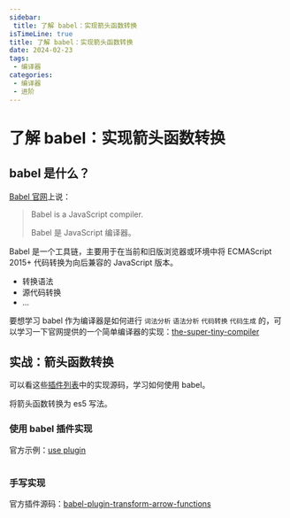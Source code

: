 ```yaml
---
sidebar:
 title: 了解 babel：实现箭头函数转换
isTimeLine: true
title: 了解 babel：实现箭头函数转换
date: 2024-02-23
tags:
 - 编译器
categories:
 - 编译器
 - 进阶
---
```


# 了解 babel：实现箭头函数转换

## babel 是什么？

[Babel 官网](https://babeljs.io/docs/)上说：

> Babel is a JavaScript compiler.
> 
> Babel 是 JavaScript 编译器。

Babel 是一个工具链，主要用于在当前和旧版浏览器或环境中将 ECMAScript 2015+ 代码转换为向后兼容的 JavaScript 版本。
- 转换语法
- 源代码转换
- ...

要想学习 babel 作为编译器是如何进行 `词法分析` `语法分析` `代码转换` `代码生成` 的，可以学习一下官网提供的一个简单编译器的实现：[the-super-tiny-compiler](https://github.com/jamiebuilds/the-super-tiny-compiler)

## 实战：箭头函数转换

可以看这些[插件列表](https://babeljs.io/docs/plugins-list)中的实现源码，学习如何使用 babel。

将箭头函数转换为 es5 写法。

### 使用 babel 插件实现

官方示例：[use plugin](https://babeljs.io/docs/babel-plugin-transform-arrow-functions)

```js

```

### 手写实现
官方插件源码：[babel-plugin-transform-arrow-functions](https://github.com/babel/babel/blob/main/packages/babel-plugin-transform-arrow-functions/src/index.ts)
```js

```